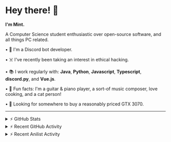 # Hey there! 👋

**I'm Mint.**

A Computer Science student enthusiastic over open-source software, and all things PC related.

• 👾 I'm a Discord bot developer.

• ☠️ I've recently been taking an interest in ethical hacking.

• 📚 I work regularly with:  **Java**, **Python**, **Javascript**, **Typescript**, **discord.py**, and **Vue.js**.

• 🍛 Fun facts: I'm a guitar & piano player, a sort-of music composer, love cooking, and a cat person!

• 🔎 Looking for somewhere to buy a reasonably priced GTX 3070.

---

<details>
  <summary>⚡ GitHub Stats</summary>

  <img alt="Mint's GitHub Stats" src="https://github-readme-stats-lunarmint.vercel.app/api?username=lunarmint&count_private=true&show_icons=true&title_color=00ffdf&icon_color=00ffdf&text_color=141823&bg_color=45,4568dc,b06ab3&hide_border=true&border_radius=15&include_all_commits=false" />

</details>

<details>
    <summary>⚡ Recent GitHub Activity</summary>

<!--START_SECTION:activity-->
1. 💪 Opened PR [#90](https://github.com/ranimepiracy/chiya/pull/90) in [ranimepiracy/chiya](https://github.com/ranimepiracy/chiya)
2. 🎉 Merged PR [#87](https://github.com/ranimepiracy/chiya/pull/87) in [ranimepiracy/chiya](https://github.com/ranimepiracy/chiya)
3. 🎉 Merged PR [#89](https://github.com/ranimepiracy/chiya/pull/89) in [ranimepiracy/chiya](https://github.com/ranimepiracy/chiya)
4. 💪 Opened PR [#89](https://github.com/ranimepiracy/chiya/pull/89) in [ranimepiracy/chiya](https://github.com/ranimepiracy/chiya)
5. 🎉 Merged PR [#86](https://github.com/ranimepiracy/chiya/pull/86) in [ranimepiracy/chiya](https://github.com/ranimepiracy/chiya)
<!--END_SECTION:activity-->

</details>

<details>
    <summary>⚡ Recent Anilist Activity</summary>

<!--START_SECTION:waka-->
![Profile Views](http://img.shields.io/badge/Profile%20Views-5-blue)

![Lines of code](https://img.shields.io/badge/From%20Hello%20World%20I%27ve%20Written-23846%20lines%20of%20code-blue)

**I'm an Early 🐤** 

```text
🌞 Morning    25 commits     ██░░░░░░░░░░░░░░░░░░░░░░░   11.26% 
🌆 Daytime    86 commits     █████████░░░░░░░░░░░░░░░░   38.74% 
🌃 Evening    33 commits     ███░░░░░░░░░░░░░░░░░░░░░░   14.86% 
🌙 Night      78 commits     ████████░░░░░░░░░░░░░░░░░   35.14%

```
📅 **I'm Most Productive on Thursday** 

```text
Monday       37 commits     ████░░░░░░░░░░░░░░░░░░░░░   16.67% 
Tuesday      30 commits     ███░░░░░░░░░░░░░░░░░░░░░░   13.51% 
Wednesday    7 commits      ░░░░░░░░░░░░░░░░░░░░░░░░░   3.15% 
Thursday     70 commits     ████████░░░░░░░░░░░░░░░░░   31.53% 
Friday       46 commits     █████░░░░░░░░░░░░░░░░░░░░   20.72% 
Saturday     17 commits     ██░░░░░░░░░░░░░░░░░░░░░░░   7.66% 
Sunday       15 commits     █░░░░░░░░░░░░░░░░░░░░░░░░   6.76%

```


📊 **This Week I Spent My Time On** 

```text
```


 Last Updated on 23/08/2021
<!--END_SECTION:waka-->

</details>
